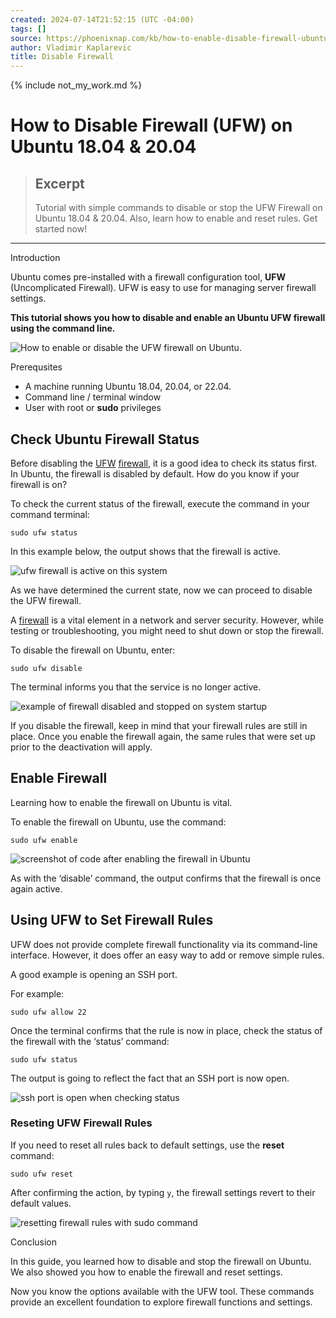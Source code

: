 ```yaml
---
created: 2024-07-14T21:52:15 (UTC -04:00)
tags: []
source: https://phoenixnap.com/kb/how-to-enable-disable-firewall-ubuntu
author: Vladimir Kaplarevic
title: Disable Firewall
---
```

{% include not_my_work.md %}
# How to Disable Firewall (UFW) on Ubuntu 18.04 & 20.04

> ## Excerpt
> Tutorial with simple commands to disable or stop the UFW Firewall on Ubuntu 18.04 & 20.04. Also, learn how to enable and reset rules. Get started now!

---
Introduction

Ubuntu comes pre-installed with a firewall configuration tool, **UFW** (Uncomplicated Firewall). UFW is easy to use for managing server firewall settings.

**This tutorial shows you how to disable and enable an Ubuntu UFW firewall using the command line.**

![How to enable or disable the UFW firewall on Ubuntu.](https://phoenixnap.com/kb/wp-content/uploads/2022/11/how-to-enable-disable-ufw-firewall-on-ubuntu.png)

Prerequsites

-   A machine running Ubuntu 18.04, 20.04, or 22.04.
-   Command line / terminal window
-   User with root or **sudo** privileges

## Check Ubuntu Firewall Status

Before disabling the [UF](https://phoenixnap.com/kb/configure-firewall-with-ufw-on-ubuntu)[W](https://phoenixnap.com/kb/configure-firewall-with-ufw-on-ubuntu) [firewall](https://phoenixnap.com/kb/configure-firewall-with-ufw-on-ubuntu), it is a good idea to check its status first. In Ubuntu, the firewall is disabled by default. How do you know if your firewall is on?

To check the current status of the firewall, execute the command in your command terminal:

```
sudo ufw status
```

In this example below, the output shows that the firewall is active.

![ufw firewall is active on this system](https://phoenixnap.com/kb/wp-content/uploads/2021/04/ufw-status-active.png)

As we have determined the current state, now we can proceed to disable the UFW firewall.

A [firewall](https://phoenixnap.com/glossary/what-is-a-firewall) is a vital element in a network and server security. However, while testing or troubleshooting, you might need to shut down or stop the firewall.

To disable the firewall on Ubuntu, enter:

```
sudo ufw disable
```

The terminal informs you that the service is no longer active.

![example of firewall disabled and stopped on system startup](https://phoenixnap.com/kb/wp-content/uploads/2021/04/ufw-disable-firewall-ubuntu-command.png)

If you disable the firewall, keep in mind that your firewall rules are still in place. Once you enable the firewall again, the same rules that were set up prior to the deactivation will apply.

## Enable Firewall

Learning how to enable the firewall on Ubuntu is vital.

To enable the firewall on Ubuntu, use the command:

```
sudo ufw enable
```

![screenshot of code after enabling the firewall in Ubuntu](https://phoenixnap.com/kb/wp-content/uploads/2021/04/ufw-enable-firewall-ubuntu.png)

As with the ‘disable’ command, the output confirms that the firewall is once again active.

## Using UFW to Set Firewall Rules

UFW does not provide complete firewall functionality via its command-line interface. However, it does offer an easy way to add or remove simple rules.

A good example is opening an SSH port.

For example:

```
sudo ufw allow 22
```

Once the terminal confirms that the rule is now in place, check the status of the firewall with the ‘status’ command:

```
sudo ufw status
```

The output is going to reflect the fact that an SSH port is now open.

![ssh port is open when checking status](https://phoenixnap.com/kb/wp-content/uploads/2021/04/ufw-firewall-rules-ssh-22.png)

### Reseting UFW Firewall Rules

If you need to reset all rules back to default settings, use the **reset** command:

```
sudo ufw reset
```

After confirming the action, by typing `y`, the firewall settings revert to their default values.

![resetting firewall rules with sudo command](https://phoenixnap.com/kb/wp-content/uploads/2021/04/ufw-firewall-delete-rules.png)

Conclusion

In this guide, you learned how to disable and stop the firewall on Ubuntu. We also showed you how to enable the firewall and reset settings.

Now you know the options available with the UFW tool. These commands provide an excellent foundation to explore firewall functions and settings.
